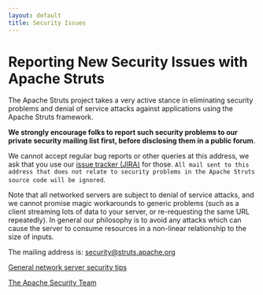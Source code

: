 ```yaml
---
layout: default
title: Security Issues
---
```


# Reporting New Security Issues with Apache Struts

The Apache Struts project takes a very active stance in eliminating security problems
and denial of service attacks against applications using the Apache Struts framework.

**We strongly encourage folks to report such security problems to our private security mailing list first,
before disclosing them in a public forum**.

We cannot accept regular bug reports or other queries at this address, we ask that you use our
[issue tracker (JIRA)](https://issues.apache.org/jira/browse/WW) for those.
`All mail sent to this address that does not relate to security problems in the Apache
Struts source code will be ignored`.

Note that all networked servers are subject to denial of service attacks, and we cannot promise magic
workarounds to generic problems (such as a client streaming lots of data to your server, or re-requesting
the same URL repeatedly). In general our philosophy is to avoid any attacks which can cause the server
to consume resources in a non-linear relationship to the size of inputs.

The mailing address is: [security@struts.apache.org](mailto:security@struts.apache.org)

[General network server security tips](http://httpd.apache.org/docs/trunk/misc/security_tips.html)

[The Apache Security Team](http://www.apache.org/security/)
